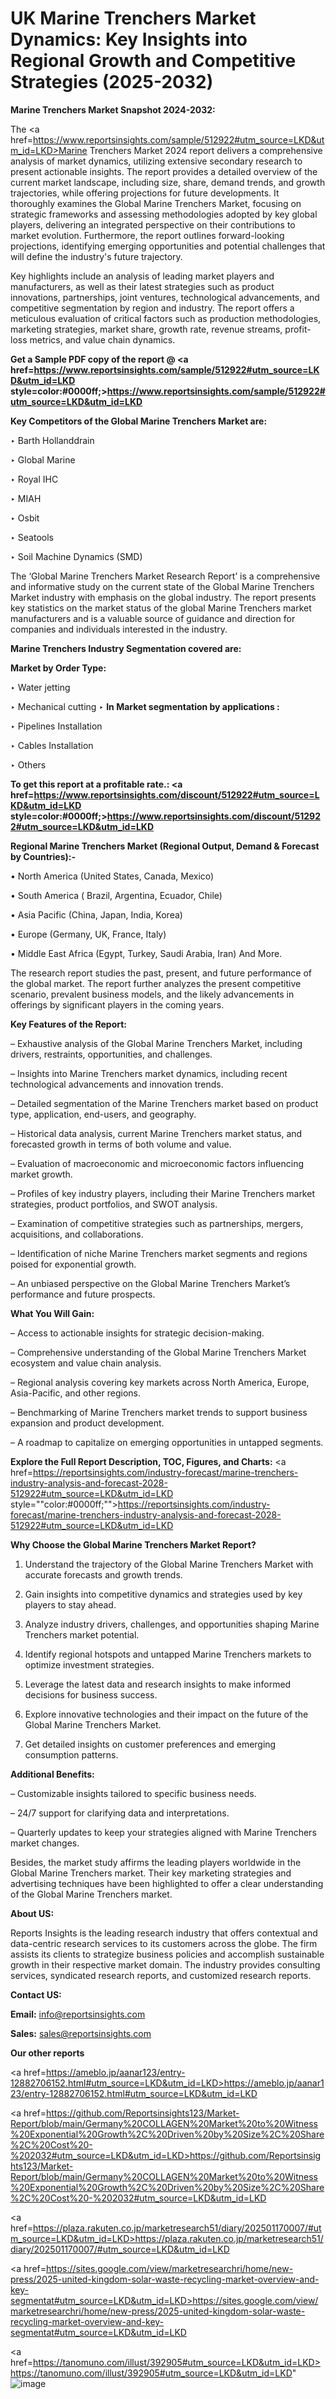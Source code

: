# UK Marine Trenchers Market Dynamics: Key Insights into Regional Growth and Competitive Strategies (2025-2032)

<strong>Marine Trenchers Market Snapshot 2024-2032:</strong>

The <a href=https://www.reportsinsights.com/sample/512922#utm_source=LKD&utm_id=LKD>Marine Trenchers Market 2024 report</a> delivers a comprehensive analysis of market dynamics, utilizing extensive secondary research to present actionable insights. The report provides a detailed overview of the current market landscape, including size, share, demand trends, and growth trajectories, while offering projections for future developments. It thoroughly examines the Global Marine Trenchers Market, focusing on strategic frameworks and assessing methodologies adopted by key global players, delivering an integrated perspective on their contributions to market evolution. Furthermore, the report outlines forward-looking projections, identifying emerging opportunities and potential challenges that will define the industry's future trajectory.

Key highlights include an analysis of leading market players and manufacturers, as well as their latest strategies such as product innovations, partnerships, joint ventures, technological advancements, and competitive segmentation by region and industry. The report offers a meticulous evaluation of critical factors such as production methodologies, marketing strategies, market share, growth rate, revenue streams, profit-loss metrics, and value chain dynamics.

<strong>Get a Sample PDF copy of the report @ <a href=https://www.reportsinsights.com/sample/512922#utm_source=LKD&utm_id=LKD style=color:#0000ff;>https://www.reportsinsights.com/sample/512922#utm_source=LKD&utm_id=LKD</a></strong>

<strong>Key Competitors of the Global Marine Trenchers Market are:</strong>

‣ Barth Hollanddrain

‣ Global Marine

‣ Royal IHC

‣ MIAH

‣ Osbit

‣ Seatools

‣ Soil Machine Dynamics (SMD)

The ‘Global Marine Trenchers Market Research Report’ is a comprehensive and informative study on the current state of the Global Marine Trenchers Market industry with emphasis on the global industry. The report presents key statistics on the market status of the global Marine Trenchers market manufacturers and is a valuable source of guidance and direction for companies and individuals interested in the industry.

<strong>Marine Trenchers Industry Segmentation covered are:</strong>

<strong>Market by Order Type: </strong>

‣ Water jetting

‣ Mechanical cutting
‣ 
<strong>In Market segmentation by applications :</strong>

‣ Pipelines Installation

‣ Cables Installation

‣ Others

<strong>To get this report at a profitable rate.: <a href=https://www.reportsinsights.com/discount/512922#utm_source=LKD&utm_id=LKD style=color:#0000ff;>https://www.reportsinsights.com/discount/512922#utm_source=LKD&utm_id=LKD</a></strong>

<strong>Regional Marine Trenchers Market (Regional Output, Demand &amp; Forecast by Countries):-</strong>

• North America (United States, Canada, Mexico)

• South America ( Brazil, Argentina, Ecuador, Chile)

• Asia Pacific (China, Japan, India, Korea)

• Europe (Germany, UK, France, Italy)

• Middle East Africa (Egypt, Turkey, Saudi Arabia, Iran) And More.

The research report studies the past, present, and future performance of the global market. The report further analyzes the present competitive scenario, prevalent business models, and the likely advancements in offerings by significant players in the coming years.

<strong>Key Features of the Report:</strong>

– Exhaustive analysis of the Global Marine Trenchers Market, including drivers, restraints, opportunities, and challenges.

– Insights into Marine Trenchers market dynamics, including recent technological advancements and innovation trends.

– Detailed segmentation of the Marine Trenchers market based on product type, application, end-users, and geography.

– Historical data analysis, current Marine Trenchers market status, and forecasted growth in terms of both volume and value.

– Evaluation of macroeconomic and microeconomic factors influencing market growth.

– Profiles of key industry players, including their Marine Trenchers market strategies, product portfolios, and SWOT analysis.

– Examination of competitive strategies such as partnerships, mergers, acquisitions, and collaborations.

– Identification of niche Marine Trenchers market segments and regions poised for exponential growth.

– An unbiased perspective on the Global Marine Trenchers Market’s performance and future prospects.

<strong>What You Will Gain:</strong>

– Access to actionable insights for strategic decision-making.

– Comprehensive understanding of the Global Marine Trenchers Market ecosystem and value chain analysis.

– Regional analysis covering key markets across North America, Europe, Asia-Pacific, and other regions.

– Benchmarking of Marine Trenchers market trends to support business expansion and product development.

– A roadmap to capitalize on emerging opportunities in untapped segments.

<strong>Explore the Full Report Description, TOC, Figures, and Charts:</strong>
<a href=https://reportsinsights.com/industry-forecast/marine-trenchers-industry-analysis-and-forecast-2028-512922#utm_source=LKD&utm_id=LKD style=""color:#0000ff;"">https://reportsinsights.com/industry-forecast/marine-trenchers-industry-analysis-and-forecast-2028-512922#utm_source=LKD&utm_id=LKD</a>

<strong>Why Choose the Global Marine Trenchers Market Report?</strong>

1. Understand the trajectory of the Global Marine Trenchers Market with accurate forecasts and growth trends.

2. Gain insights into competitive dynamics and strategies used by key players to stay ahead.

3. Analyze industry drivers, challenges, and opportunities shaping Marine Trenchers market potential.

4. Identify regional hotspots and untapped Marine Trenchers markets to optimize investment strategies.

5. Leverage the latest data and research insights to make informed decisions for business success.

6. Explore innovative technologies and their impact on the future of the Global Marine Trenchers Market.

7. Get detailed insights on customer preferences and emerging consumption patterns.

<strong>Additional Benefits:</strong>

– Customizable insights tailored to specific business needs.

– 24/7 support for clarifying data and interpretations.

– Quarterly updates to keep your strategies aligned with Marine Trenchers market changes.

Besides, the market study affirms the leading players worldwide in the Global Marine Trenchers market. Their key marketing strategies and advertising techniques have been highlighted to offer a clear understanding of the Global Marine Trenchers market.

<strong><strong>About US</strong>:</strong>

Reports Insights is the leading research industry that offers contextual and data-centric research services to its customers across the globe. The firm assists its clients to strategize business policies and accomplish sustainable growth in their respective market domain. The industry provides consulting services, syndicated research reports, and customized research reports.

<strong>Contact US:</strong>

<p class=><b>Email:</b> <a href=mailto:info@reportsinsights.com>info@reportsinsights.com</a></p>
<p class=><b>Sales:</b> <a href=mailto:sales@reportsinsights.com>sales@reportsinsights.com</a></p>

<strong>Our other reports</strong>

<a href=https://ameblo.jp/aanar123/entry-12882706152.html#utm_source=LKD&utm_id=LKD>https://ameblo.jp/aanar123/entry-12882706152.html#utm_source=LKD&utm_id=LKD</a>

<a href=https://github.com/Reportsinsights123/Market-Report/blob/main/Germany%20COLLAGEN%20Market%20to%20Witness%20Exponential%20Growth%2C%20Driven%20by%20Size%2C%20Share%2C%20Cost%20-%202032#utm_source=LKD&utm_id=LKD>https://github.com/Reportsinsights123/Market-Report/blob/main/Germany%20COLLAGEN%20Market%20to%20Witness%20Exponential%20Growth%2C%20Driven%20by%20Size%2C%20Share%2C%20Cost%20-%202032#utm_source=LKD&utm_id=LKD</a>

<a href=https://plaza.rakuten.co.jp/marketresearch51/diary/202501170007/#utm_source=LKD&utm_id=LKD>https://plaza.rakuten.co.jp/marketresearch51/diary/202501170007/#utm_source=LKD&utm_id=LKD</a>

<a href=https://sites.google.com/view/marketresearchri/home/new-press/2025-united-kingdom-solar-waste-recycling-market-overview-and-key-segmentat#utm_source=LKD&utm_id=LKD>https://sites.google.com/view/marketresearchri/home/new-press/2025-united-kingdom-solar-waste-recycling-market-overview-and-key-segmentat#utm_source=LKD&utm_id=LKD</a>

<a href=https://tanomuno.com/illust/392905#utm_source=LKD&utm_id=LKD>https://tanomuno.com/illust/392905#utm_source=LKD&utm_id=LKD</a>"
![image](https://github.com/user-attachments/assets/d41b90cf-3f06-43ec-9da9-9304db689354)
